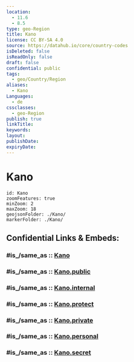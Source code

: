 ```yaml
---
location:
  - 11.6
  - 8.5
type: geo-Region
title: Kano
license: CC BY-SA 4.0
source: https://datahub.io/core/country-codes
isDeleted: false
isReadOnly: false
draft: false
confidential: public
tags:
  - geo/Country/Region
aliases:
  - Kano
Languages:
  - de
cssclasses:
  - geo-Region
publish: true
linkTitle:
keywords:
layout:
publishDate:
expiryDate:
---
```


# Kano

```leaflet
id: Kano
zoomFeatures: true 
minZoom: 2 
maxZoom: 18
geojsonFolder: ./Kano/
markerFolder: ./Kano/
```


## Confidential Links & Embeds: 

### #is_/same_as :: [Kano](/_Standards/Earth/Continent/Africa/Africa~Central/Nigeria/Zones~Nigeria/Nigeria~North-West/Kano.md) 

### #is_/same_as :: [Kano.public](/_public/Earth/Continent/Africa/Africa~Central/Nigeria/Zones~Nigeria/Nigeria~North-West/Kano.public.md) 

### #is_/same_as :: [Kano.internal](/_internal/Earth/Continent/Africa/Africa~Central/Nigeria/Zones~Nigeria/Nigeria~North-West/Kano.internal.md) 

### #is_/same_as :: [Kano.protect](/_protect/Earth/Continent/Africa/Africa~Central/Nigeria/Zones~Nigeria/Nigeria~North-West/Kano.protect.md) 

### #is_/same_as :: [Kano.private](/_private/Earth/Continent/Africa/Africa~Central/Nigeria/Zones~Nigeria/Nigeria~North-West/Kano.private.md) 

### #is_/same_as :: [Kano.personal](/_personal/Earth/Continent/Africa/Africa~Central/Nigeria/Zones~Nigeria/Nigeria~North-West/Kano.personal.md) 

### #is_/same_as :: [Kano.secret](/_secret/Earth/Continent/Africa/Africa~Central/Nigeria/Zones~Nigeria/Nigeria~North-West/Kano.secret.md)

